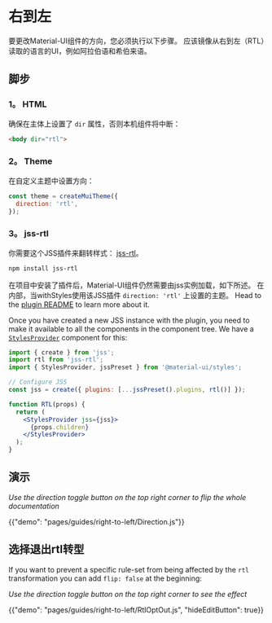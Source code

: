 # 右到左

<p class="description">要更改Material-UI组件的方向，您必须执行以下步骤。 应该镜像从右到左（RTL）读取的语言的UI，例如阿拉伯语和希伯来语。</p>

## 脚步

### 1。 HTML

确保在主体上设置了 `dir` 属性，否则本机组件将中断：

```html
<body dir="rtl">
```

### 2。 Theme

在自定义主题中设置方向：

```js
const theme = createMuiTheme({
  direction: 'rtl',
});
```

### 3。 jss-rtl

你需要这个JSS插件来翻转样式： [jss-rtl](https://github.com/alitaheri/jss-rtl)。

```sh
npm install jss-rtl
```

在项目中安装了插件后，Material-UI组件仍然需要由jss实例加载，如下所述。 在内部，当withStyles使用该JSS插件 `direction: 'rtl'` 上设置的主题。 Head to the [plugin README](https://github.com/alitaheri/jss-rtl) to learn more about it.

Once you have created a new JSS instance with the plugin, you need to make it available to all the components in the component tree. We have a [`StylesProvider`](/styles/api/#stylesprovider) component for this:

```jsx
import { create } from 'jss';
import rtl from 'jss-rtl';
import { StylesProvider, jssPreset } from '@material-ui/styles';

// Configure JSS
const jss = create({ plugins: [...jssPreset().plugins, rtl()] });

function RTL(props) {
  return (
    <StylesProvider jss={jss}>
      {props.children}
    </StylesProvider>
  );
}
```

## 演示

*Use the direction toggle button on the top right corner to flip the whole documentation*

{{"demo": "pages/guides/right-to-left/Direction.js"}}

## 选择退出rtl转型

If you want to prevent a specific rule-set from being affected by the `rtl` transformation you can add `flip: false` at the beginning:

*Use the direction toggle button on the top right corner to see the effect*

{{"demo": "pages/guides/right-to-left/RtlOptOut.js", "hideEditButton": true}}